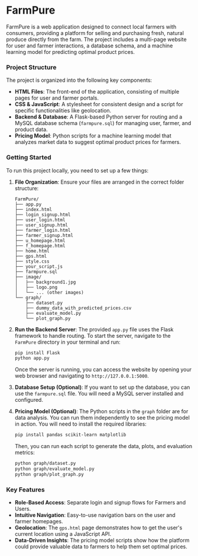 # FarmPure

FarmPure is a web application designed to connect local farmers with consumers, providing a platform for selling and purchasing fresh, natural produce directly from the farm. The project includes a multi-page website for user and farmer interactions, a database schema, and a machine learning model for predicting optimal product prices.

### Project Structure

The project is organized into the following key components:

-   **HTML Files**: The front-end of the application, consisting of multiple pages for user and farmer portals.
-   **CSS & JavaScript**: A stylesheet for consistent design and a script for specific functionalities like geolocation.
-   **Backend & Database**: A Flask-based Python server for routing and a MySQL database schema (`farmpure.sql`) for managing user, farmer, and product data.
-   **Pricing Model**: Python scripts for a machine learning model that analyzes market data to suggest optimal product prices for farmers.

### Getting Started

To run this project locally, you need to set up a few things:

1.  **File Organization**: Ensure your files are arranged in the correct folder structure:
    ```
    FarmPure/
    ├── app.py
    ├── index.html
    ├── login_signup.html
    ├── user_login.html
    ├── user_signup.html
    ├── farmer_login.html
    ├── farmer_signup.html
    ├── u_homepage.html
    ├── f_homepage.html
    ├── home.html
    ├── gps.html
    ├── style.css
    ├── your_script.js
    ├── farmpure.sql
    ├── image/
    │   ├── background1.jpg
    │   ├── logo.png
    │   └── ... (other images)
    └── graph/
        ├── dataset.py
        ├── dummy_data_with_predicted_prices.csv
        ├── evaluate_model.py
        └── plot_graph.py
    ```

2.  **Run the Backend Server**:
    The provided `app.py` file uses the Flask framework to handle routing. To start the server, navigate to the `FarmPure` directory in your terminal and run:

    ```bash
    pip install Flask
    python app.py
    ```
    Once the server is running, you can access the website by opening your web browser and navigating to `http://127.0.0.1:5000`.

3.  **Database Setup (Optional)**:
    If you want to set up the database, you can use the `farmpure.sql` file. You will need a MySQL server installed and configured.

4.  **Pricing Model (Optional)**:
    The Python scripts in the `graph` folder are for data analysis. You can run them independently to see the pricing model in action. You will need to install the required libraries:

    ```bash
    pip install pandas scikit-learn matplotlib
    ```
    Then, you can run each script to generate the data, plots, and evaluation metrics:

    ```bash
    python graph/dataset.py
    python graph/evaluate_model.py
    python graph/plot_graph.py
    ```

### Key Features

* **Role-Based Access**: Separate login and signup flows for Farmers and Users.
* **Intuitive Navigation**: Easy-to-use navigation bars on the user and farmer homepages.
* **Geolocation**: The `gps.html` page demonstrates how to get the user's current location using a JavaScript API.
* **Data-Driven Insights**: The pricing model scripts show how the platform could provide valuable data to farmers to help them set optimal prices.
